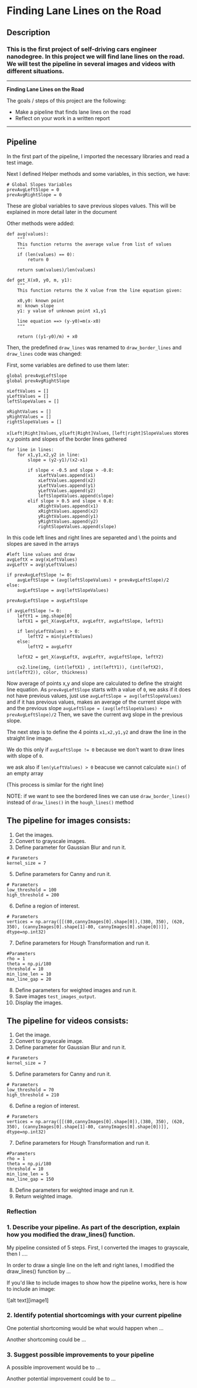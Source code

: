 # **Finding Lane Lines on the Road** 

## Description

### This is the first project of self-driving cars engineer nanodegree. In this project we will find lane lines on the road. We will test the pipeline in several images and videos with different situations.

---

**Finding Lane Lines on the Road**

The goals / steps of this project are the following:
* Make a pipeline that finds lane lines on the road
* Reflect on your work in a written report

---

## Pipeline

In the first part of the pipeline, I imported the necessary libraries and read a test image.

Next I defined Helper methods and some variables, in this section, we have:

```
# Global Slopes Variables
prevAvgLeftSlope = 0
prevAvgRightSlope = 0
```
These are global variables to save previous slopes values. This will be explained in more detail later in the document

Other methods were added:

```
def avg(values):
    """
    This function returns the average value from list of values
    """
    if (len(values) == 0):
        return 0
    
    return sum(values)/len(values)

def get_X(x0, y0, m, y1):
    """
    This function returns the X value from the line equation given:
    
    x0,y0: known point
    m: known slope
    y1: y value of unknown point x1,y1
    
    line equation ==> (y-y0)=m(x-x0) 
    """
    
    return ((y1-y0)/m) + x0
```
Then, the predefined `draw_lines` was renamed to `draw_border_lines` and `draw_lines` code was changed:

First, some variables are defined to use them later:
```
global prevAvgLeftSlope
global prevAvgRightSlope

xLeftValues = []
yLeftValues = []
leftSlopeValues = []

xRightValues = []
yRightValues = []
rightSlopeValues = []
```

`x[Left|Right]Values`, `y[Left|Right]Values`, `[left|right]SlopeValues` stores x,y points and slopes of the border lines gathered

```
for line in lines:
    for x1,y1,x2,y2 in line:
        slope = (y2-y1)/(x2-x1)
        
        if slope < -0.5 and slope > -0.8:
            xLeftValues.append(x1)
            xLeftValues.append(x2)
            yLeftValues.append(y1)
            yLeftValues.append(y2)
            leftSlopeValues.append(slope)
        elif slope > 0.5 and slope < 0.8:
            xRightValues.append(x1)
            xRightValues.append(x2)
            yRightValues.append(y1)
            yRightValues.append(y2)
            rightSlopeValues.append(slope)
```  
In this code left lines and right lines are separeted and \ the points and slopes are saved in the arrays

```
#left line values and draw   
avgLeftX = avg(xLeftValues)
avgLeftY = avg(yLeftValues)

if prevAvgLeftSlope != 0:
    avgLeftSlope = (avg(leftSlopeValues) + prevAvgLeftSlope)/2
else:
    avgLeftSlope = avg(leftSlopeValues)

prevAvgLeftSlope = avgLeftSlope

if avgLeftSlope != 0:
    leftY1 = img.shape[0]
    leftX1 = get_X(avgLeftX, avgLeftY, avgLeftSlope, leftY1)

    if len(yLeftValues) > 0:
        leftY2 = min(yLeftValues)
    else:
        leftY2 = avgLeftY
        
    leftX2 = get_X(avgLeftX, avgLeftY, avgLeftSlope, leftY2)

    cv2.line(img, (int(leftX1) , int(leftY1)), (int(leftX2), int(leftY2)), color, thickness)
```
Now average of points x,y and slope are calculated to define the straight line equation. As `prevAvgLeftSlope` starts with a value of `0`, we asks if it does not have previous values, just use `avgLeftSlope = avg(leftSlopeValues)` and if it has previous values, makes an average of the current slope with and the previous slope `avgLeftSlope = (avg(leftSlopeValues) + prevAvgLeftSlope)/2` Then, we save the current avg slope in the previous slope.

The next step is to define the 4 points `x1,x2,y1,y2` and draw the line in the straight line image.

We do this only if `avgLeftSlope != 0` because we don't want to draw lines with slope of `0`.

we ask also if `len(yLeftValues) > 0` beacuse we cannot calculate `min()` of an empty array

(This process is similar for the right line) 

NOTE: if we want to see the bordered lines we can use `draw_border_lines()` instead of `draw_lines()` in the `hough_lines()` method

## The pipeline for images consists:

1. Get the images.
2. Convert to grayscale images.
3. Define parameter for Gaussian Blur and run it.
```
# Parameters
kernel_size = 7
```
5. Define parameters for Canny and run it.
```
# Parameters
low_threshold = 100
high_threshold = 200
```

6. Define a region of interest.
```
# Parameters
vertices = np.array([[(80,cannyImages[0].shape[0]),(380, 350), (620, 350), (cannyImages[0].shape[1]-80, cannyImages[0].shape[0])]], dtype=np.int32)
```
7. Define parameters for Hough Transformation and run it.
```
#Parameters
rho = 1
theta = np.pi/180
threshold = 10 
min_line_len = 10
max_line_gap = 20
```
8. Define parameters for weighted images and run it.
9. Save images `test_images_output`.
10. Display the images.

## The pipeline for videos consists:
1. Get the image.
2. Convert to grayscale image.
3. Define parameter for Gaussian Blur and run it.
```
# Parameters
kernel_size = 7
```
5. Define parameters for Canny and run it.
```
# Parameters
low_threshold = 70
high_threshold = 210
```

6. Define a region of interest.
```
# Parameters
vertices = np.array([[(80,cannyImages[0].shape[0]),(380, 350), (620, 350), (cannyImages[0].shape[1]-80, cannyImages[0].shape[0])]], dtype=np.int32)
```
7. Define parameters for Hough Transformation and run it.
```
#Parameters
rho = 1 
theta = np.pi/180
threshold = 10 
min_line_len = 5
max_line_gap = 150 
```
8. Define parameters for weighted image and run it.
9. Return weighted image.

### Reflection

### 1. Describe your pipeline. As part of the description, explain how you modified the draw_lines() function.

My pipeline consisted of 5 steps. First, I converted the images to grayscale, then I .... 

In order to draw a single line on the left and right lanes, I modified the draw_lines() function by ...

If you'd like to include images to show how the pipeline works, here is how to include an image: 

![alt text][image1]


### 2. Identify potential shortcomings with your current pipeline


One potential shortcoming would be what would happen when ... 

Another shortcoming could be ...


### 3. Suggest possible improvements to your pipeline

A possible improvement would be to ...

Another potential improvement could be to ...
